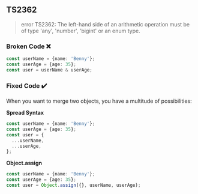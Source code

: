 ## TS2362

> error TS2362: The left-hand side of an arithmetic operation must be of type 'any', 'number', 'bigint' or an enum type.

### Broken Code ❌

```ts
const userName = {name: 'Benny'};
const userAge = {age: 35};
const user = userName & userAge;
```

### Fixed Code ✔️

When you want to merge two objects, you have a multitude of possibilities:

**Spread Syntax**

```ts
const userName = {name: 'Benny'};
const userAge = {age: 35};
const user = {
  ...userName,
  ...userAge,
};
```

**Object.assign**

```ts
const userName = {name: 'Benny'};
const userAge = {age: 35};
const user = Object.assign({}, userName, userAge);
```
